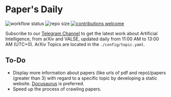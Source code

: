 # Paper's Daily
![workflow status](https://github.com/magicgh/papers-daily/actions/workflows/arxiv.yml/badge.svg)  ![repo size](https://img.shields.io/github/repo-size/magicgh/papers-daily)  [![contributions welcome](https://img.shields.io/badge/contributions-welcome-brightgreen.svg?style=flat)](https://github.com/magicgh/daily-arxiv-bot/issues)
    
Subscribe to our [Telegram Channel](https://t.me/papers_daily) to get the latest work about Artificial Intelligence, from arXiv and VALSE, updated daily from 11:00 AM to 13:00 AM (UTC+0). ArXiv Topics are located in the `./config/topic.yaml`.

## To-Do
* Display more information about papers (like urls of pdf and repo)/papers (greater than 3) with regard to a specific topic by developing a static website. [Docusaurus](https://github.com/facebook/docusaurus) is preferred.
* Speed up the process of crawling papers.  



